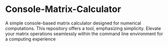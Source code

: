 # Console-Matrix-Calculator
A simple console-based matrix calculator designed for numerical computations. This repository offers a tool, emphasizing simplicity. Elevate your matrix operations seamlessly within the command line environment for a computing experience
